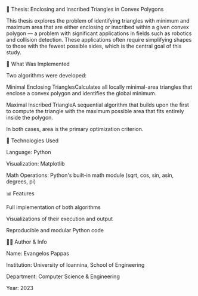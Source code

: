 🧠 Thesis: Enclosing and Inscribed Triangles in Convex Polygons

This thesis explores the problem of identifying triangles with minimum and maximum area that are either enclosing or inscribed within a given convex polygon — a problem with significant applications in fields such as robotics and collision detection. These applications often require simplifying shapes to those with the fewest possible sides, which is the central goal of this study.

📌 What Was Implemented

Two algorithms were developed:

Minimal Enclosing TrianglesCalculates all locally minimal-area triangles that enclose a convex polygon and identifies the global minimum.

Maximal Inscribed TriangleA sequential algorithm that builds upon the first to compute the triangle with the maximum possible area that fits entirely inside the polygon.

In both cases, area is the primary optimization criterion.

💾 Technologies Used

Language: Python

Visualization: Matplotlib

Math Operations: Python's built-in math module (sqrt, cos, sin, asin, degrees, pi)

📊 Features

Full implementation of both algorithms

Visualizations of their execution and output

Reproducible and modular Python code

🧑‍🏫 Author & Info

Name: Evangelos Pappas

Institution: University of Ioannina, School of Engineering

Department: Computer Science & Engineering

Year: 2023
